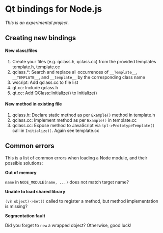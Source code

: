 # Qt bindings for Node.js

_This is an experimental project._


## Creating new bindings

#### New class/files

1. Create your files (e.g. qclass.h, qclass.cc) from the provided templates template.h, template.cc
2. qclass.*: Search and replace all occurrences of `__Template__`, `__TEMPLATE__`, and `__template__` by the corresponding class name
3. wscript: Add qclass.cc to file list
4. qt.cc: Include qclass.h
5. qt.cc: Add QClass::Initialize() to Initialize()


#### New method in existing file

1. qclass.h: Declare static method as per `Example()` method in template.h
2. qclass.cc: Implement method as per `Example()` in template.cc
3. qclass.cc: Expose method to JavaScript via `tpl->PrototypeTemplate()` call in `Initialize()`. Again see template.cc



## Common errors

This is a list of common errors when loading a Node module, and their possible
solutions:


**Out of memory**

`name` in `NODE_MODULE(name, ...)` does not match target name?


**Unable to load shared library**

`(v8 object)->Set()` called to register a method, but method implementation 
is missing?


**Segmentation fault**

Did you forget to `new` a wrapped object? Otherwise, good luck!
